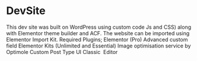 # DevSite
This dev site was built on WordPress using custom code Js and CSS) along with Elementor theme builder and ACF.
The website can be imported using Elementor Import Kit.
Required Plugins;
Elementor (Pro)
Advanced custom field 
Elementor Kits (Unlimited and Essential)
Image optimisation service by Optimole
Custom Post Type UI
Classic  Editor
